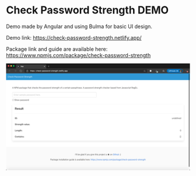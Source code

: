 # Check Password Strength DEMO

Demo made by Angular and using Bulma for basic UI design.

Demo link: https://check-password-strength.netlify.app/

Package link and guide are available here: https://www.npmjs.com/package/check-password-strength

![Demo Image](./assets/ss.png)